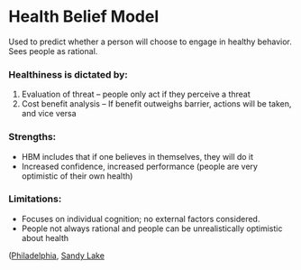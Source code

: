 
# Health Belief Model


Used to predict whether a person will choose to engage in healthy behavior. Sees people as rational.


### Healthiness is dictated by:


1.	Evaluation of threat – people only act if they perceive a threat
2.	Cost benefit analysis – If benefit outweighs barrier, actions will be taken, and vice versa


### Strengths:


-	HBM includes that if one believes in themselves, they will do it
-	Increased confidence, increased performance (people are very optimistic of their own health)


### Limitations:


-	Focuses on individual cognition; no external factors considered.
-   People not always rational and people can be unrealistically optimistic about health


([Philadelphia](#!/studies/Philadelphia), [Sandy Lake](#!/studies/Sandy_Lake)
